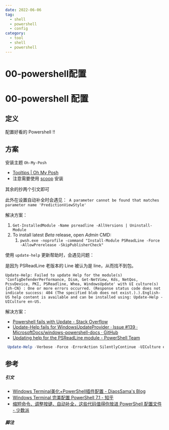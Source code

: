 ```yaml
---
date: 2022-06-06
tag:
  - shell
  - powershell
  - config
category:
  - tool
  - shell
  - powershell
---
```


# 00-powershell配置

# 00-powershell 配置


## 定义

配置好看的 Powershell !!

## 方案

安装主题 `Oh-My-Posh`
- [Tooltips | Oh My Posh](https://ohmyposh.dev/docs/configuration/tooltips)
- 注意需要使用 [scoop](./../../scoop/windows-scoop配置.md) 安装

其余的抄两个引文即可

此外在设置自动补全时会遇见：` A parameter cannot be found that matches parameter name 'PredictionViewStyle'`

解决方案：

1. `Get-InstalledModule -Name psreadline -AllVersions | Uninstall-Module`
2. To install latest _Beta_ release, open _Admin_ CMD:
	1. `pwsh.exe -noprofile -command "Install-Module PSReadLine -Force -AllowPrerelease -SkipPublisherCheck"`

使用 `update-help` 更新帮助时，会遇见问题：

是因为 PSReadLine 老版本的 Line 被认为是 line，从而找不到包。

`Update-Help: Failed to update Help for the module(s) 'ConfigDefenderPerformance, Dism, Get-NetView, Kds, NetQos, PcsvDevice, PKI, PSReadline, Whea, WindowsUpdate' with UI culture(s) {zh-CN} : One or more errors occurred. (Response status code does not indicate success: 404 (The specified blob does not exist.).).English-US help content is available and can be installed using: Update-Help -UICulture en-US.`

解决方案：

- [Powershell fails with Update - Stack Overflow](https://stackoverflow.com/questions/39834452/powershell-fails-with-update)
- [Update-Help fails for WindowsUpdateProvider · Issue #139 · MicrosoftDocs/windows-powershell-docs · GitHub](https://github.com/MicrosoftDocs/windows-powershell-docs/issues/139)
- [Updating help for the PSReadLine module - PowerShell Team](https://devblogs.microsoft.com/powershell/updating-help-for-the-psreadline-module/)

```powershell
 Update-Help -Verbose -Force -ErrorAction SilentlyContinue -UICulture en-US
```

## 参考

##### 引文

- [Windows Terminal美化+PowerShell插件配置 - DiaosSama's Blog](https://diaossama.work/2020/05/windows-terminal-powershell.html)
- [Windows Terminal 完美配置 PowerShell 7.1 - 知乎](https://zhuanlan.zhihu.com/p/137595941)
- [缩短命令、调整按键、自动补全，这些代码值得你放进 PowerShell 配置文件 - 少数派](https://sspai.com/post/73019)

##### 脚注
